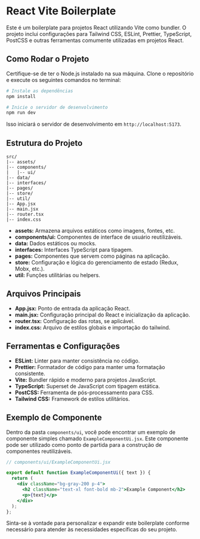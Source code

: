 # React Vite Boilerplate

Este é um boilerplate para projetos React utilizando Vite como bundler. O projeto inclui configurações para Tailwind CSS, ESLint, Prettier, TypeScript, PostCSS e outras ferramentas comumente utilizadas em projetos React.

## Como Rodar o Projeto

Certifique-se de ter o Node.js instalado na sua máquina. Clone o repositório e execute os seguintes comandos no terminal:

```bash
# Instale as dependências
npm install

# Inicie o servidor de desenvolvimento
npm run dev
```

Isso iniciará o servidor de desenvolvimento em `http://localhost:5173`.

## Estrutura do Projeto

```
src/
|-- assets/
|-- components/
|   |-- ui/
|-- data/
|-- interfaces/
|-- pages/
|-- store/
|-- util/
|-- App.jsx
|-- main.jsx
|-- router.tsx
|-- index.css
```

- **assets:** Armazena arquivos estáticos como imagens, fontes, etc.
- **components/ui:** Componentes de interface de usuário reutilizáveis.
- **data:** Dados estáticos ou mocks.
- **interfaces:** Interfaces TypeScript para tipagem.
- **pages:** Componentes que servem como páginas na aplicação.
- **store:** Configuração e lógica do gerenciamento de estado (Redux, Mobx, etc.).
- **util:** Funções utilitárias ou helpers.

## Arquivos Principais

- **App.jsx:** Ponto de entrada da aplicação React.
- **main.jsx:** Configuração principal do React e inicialização da aplicação.
- **router.tsx:** Configuração das rotas, se aplicável.
- **index.css:** Arquivo de estilos globais e importação do tailwind.

## Ferramentas e Configurações

- **ESLint:** Linter para manter consistência no código.
- **Prettier:** Formatador de código para manter uma formatação consistente.
- **Vite:** Bundler rápido e moderno para projetos JavaScript.
- **TypeScript:** Superset de JavaScript com tipagem estática.
- **PostCSS:** Ferramenta de pós-processamento para CSS.
- **Tailwind CSS:** Framework de estilos utilitários.

## Exemplo de Componente

Dentro da pasta `components/ui`, você pode encontrar um exemplo de componente simples chamado `ExampleComponentUi.jsx`. Este componente pode ser utilizado como ponto de partida para a construção de componentes reutilizáveis.

```jsx
// components/ui/ExampleComponentUi.jsx

export default function ExampleComponentUi({ text }) {
  return (
    <div className="bg-gray-200 p-4">
      <h2 className="text-xl font-bold mb-2">Example Component</h2>
      <p>{text}</p>
    </div>
  );
};
```

Sinta-se à vontade para personalizar e expandir este boilerplate conforme necessário para atender às necessidades específicas do seu projeto.

